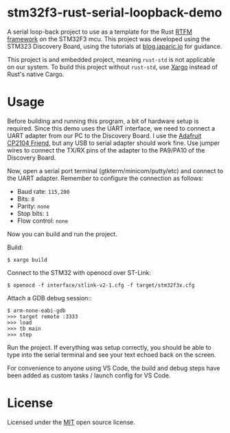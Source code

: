 # stm32f3-rust-serial-loopback-demo
A serial loop-back project to use as a template for the Rust [RTFM framework](http://blog.japaric.io/rtfm-v2/) on the STM32F3 mcu. This project was developed using the STM323 Discovery Board, using the tutorials at [blog.japaric.io](http://blog.japaric.io) for guidance.


This project is and embedded project, meaning `rust-std` is not applicable on our system. To build this project without `rust-std`, use [Xargo](https://github.com/japaric/xargo) instead of Rust's native Cargo.

# Usage
Before building and running this program, a bit of hardware setup is required. Since this demo uses the UART interface, we need to connect a UART adapter from our PC to the Discovery Board. I use the [Adafruit CP2104 Friend](http://www.adafruit.com/product/3309), but any USB to serial adapter should work fine. Use jumper wires to connect the TX/RX pins of the adapter to the PA9/PA10 of the Discovery Board.

Now, open a serial port terminal (gtkterm/minicom/putty/etc) and connect to the UART adapter. Remember to configure the connection as follows:
* Baud rate: `115,200`
* Bits: `8`
* Parity: `none`
* Stop bits: `1`
* Flow control: `none`

Now you can build and run the project.

Build:

```$ xargo build```

Connect to the STM32 with openocd over ST-Link:

```$ openocd -f interface/stlink-v2-1.cfg -f target/stm32f3x.cfg```

Attach a GDB debug session::

```
$ arm-none-eabi-gdb
>>> target remote :3333
>>> load
>>> tb main
>>> step
```

Run the project. If everything was setup correctly, you should be able to type into the serial terminal and see your text echoed back on the screen.

For convenience to anyone using VS Code, the build and debug steps have been added as custom tasks / launch config for VS Code.

# License
Licensed under the [MIT](/LICENSE) open source license.
